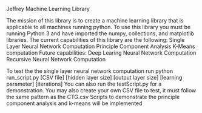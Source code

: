 Jeffrey Machine Learning Library

The mission of this library is to create a machine learning library that is applicable to all machines running python.
To use this library you must be running Python 3 and have imported the numpy, collections, and matplotlib libraries.
The current capabilities of this library are the following:
  Single Layer Neural Network Computation
  Principle Component Analysis
  K-Means computation
Future capabilities:
  Deep Learing Neural Network Computation
  Recursive Neural Network Computation

To test the the single layer neural network computation run python run_script.py [CSV file] [hidden layer size] [output layer size] [learning parameter] [iterations]
You can also run the testScript.py for a demonstration.
You may also create your own CSV file to test, it must follow the same pattern as the CTG.csv
Scripts to demonstrate the principle component analysis and k-means will be implemented
